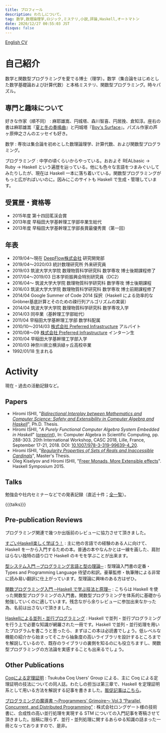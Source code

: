 ```yaml
---
title: プロフィール
description: わたしについて。
tag: 数学,数理論理学,ロジック,ミステリ,小説,評論,Haskell,オートマトン
date: 2020/12/27 00:55:03 JST
disqus: false
---
```


[English CV](/t/cv.pdf)

自己紹介
=======

数学と関数型プログラミングを愛でる博士（理学）。数学（集合論をはじめとした数学基礎論および計算代数）と本格ミステリ、関数型プログラミング。時々パズル。

専門と趣味について
--------------

好きな作家（順不同）
:    麻耶雄嵩、円城塔、森川智喜、円居挽、倉知淳。座右の書は麻耶雄嵩『[夏と冬の奏鳴曲](asin:4062638916)』と円城塔『[Boy's Surface](asin:4150310203)』。パズル作家の芦ヶ原伸之さんのエッセイも好き。

数学
:    専攻は集合論を初めとした数理論理学、計算代数、および関数型プログラミング。

プログラミング
:    中学の頃くらいからやっている。おおよそ REALbasic → Ruby → Haskell という遍歴を辿っている。他にも色々な言語をつまみぐいしてみたりしたが、現在は Haskell 一本に落ち着いている。関数型プログラミングがもっと広がればいいのに。因みにこのサイトも Haskell で生成・管理しています。

受賞歴・資格等
------------

* 2015年度 第十四回茗渓会賞
* 2013年度 早稲田大学基幹理工学部卒業生総代
* 2013年度 早稲田大学基幹理工学部長賞最優秀賞（第一回）

年表
-----

* 2019/04〜現在 [DeepFlow株式会社](https://www.deepflow.co.jp) 研究開発部
* 2019/04〜2020/03 統計数理研究所 外来研究員
* 2019/03 筑波大学大学院 数理物質科学研究科 数学専攻 博士後期課程修了
* 2017/04〜2019/03 日本学術振興会特別研究員（DC2）
* 2016/04〜 筑波大学大学院 数理物質科学研究科 数学専攻 博士後期課程
* 2016/03 筑波大学大学院 数理物質科学研究科 数学専攻 博士前期課程修了
* 2014/04 Google Summer of Code 2014 採択（Haskell による効率的なGröbner基底計算とそのための疎行列アルゴリズムの実装）
* 2014/04 筑波大学大学院 数理物質科学研究科 数学専攻入学
* 2014/03 同卒業（基幹理工学部総代）
* 2011/04 早稲田大学基幹理工学部 数学科配属
* 2010/10〜2014/03 [株式会社 Preferred Infrastructure](http://preferred.jp/) アルバイト
* 2010/08〜09 [株式会社 Preferred Infrastructure](http://preferred.jp/) インターン生
* 2010/04 早稲田大学基幹理工学部入学
* 2010/03 神奈川県立横浜緑ヶ丘高校卒業
* 1992/01/18 生まれる

Activity
========

現在・過去の活動記録など。

Papers
------

* Hiromi ISHII, "*[Bidirectional Interplay between Mathematics and Computer Science: Safety and Extensibility in Computer Algebra and Haskell](https://hdl.handle.net/2241/00156881)*", Ph.D. Thesis.
* Hiromi ISHII, "*A Purely Functional Computer Algebra System Embedded in Haskell*" ([preprint](https://arxiv.org/abs/1807.01456)), In: Computer Algebra in Scientific Computing, pp. 288-303. 20th International Workshop, CASC 2018, Lille, France, September 17-21, 2018. DOI: [10.1007/978-3-319-99639-4_20](https://doi.org/10.1007/978-3-319-99639-4_20).
* Hiromi ISHII, "*[Regularity Properties of Sets of Reals and Inaccessible Cardinals](math/regularity-and-inaccessible.html)*", Master's Thesis.
* Oleg Kiselyov and Hiromi ISHII, "[Freer Monads, More Extensible effects](http://okmij.org/ftp/Haskell/extensible/more.pdf)". Haskell Symposium 2015.

Talks
-----

勉強会や社内セミナーなどでの発表記録（直近十件；[全一覧](/talks.html)）。

{{{talks}}}

Pre-publication Reviews
-----------------------

プログラミング関連で幾つか出版前のレビューに協力させて頂きました。

[すごいHaskell楽しく学ぼう！](asin:4274068854)
:    主に他の言語での経験のある人に向けて、Haskell を一から入門するための本。普通の本やなんかとは一線を画した、肩肘はらない独特の語り口で Haskell のキモを学ぶことが出来ます。

[型システム入門 ─プログラミング言語と型の理論─](asin:4274069117)
:    型理論入門書の定番・Types and Programming Language 待望の和訳。豪華監修・執筆陣による非常に読み易い翻訳に仕上がっています。型理論に興味のある方はぜひ。

[関数プログラミング入門 ─Haskell で学ぶ技法と原理─](asin:427406896X)
:    こちらは Haskell を使った関数型プログラミングの入門書。関数型プログラミングを体系的に基礎から勉強していくのに適しています。残念ながら余りレビューに参加出来なかった為、名前は出さないで頂きました。

[Haskellによる並列・並行プログラミング](asin:4873116899)
:    Haskell で並列・並行プログラミングを行う上で必要な知識が網羅された一冊です。Haskell で並列・並行処理を用いたプログラムを書こうと思ったら、まずはこの本は必読書でしょう。低レベルな機能の紹介から始まってそこから抽象度の高いライブラリを設計するところまでを解説しているので、既存のライブラリの裏側を知るのにも役立ちますし、関数型プログラミングの方法論を実感することも出来るでしょう。

Other Publications
------------------

[Coqによる定理証明](http://tcug.jp/books/2013-12/)
:    Tsukuba Coq Users' Group による、主に Coq による定理証明の技法についての同人誌。わたしの担当は第三章で、Haskell を定理証明系として用いる方法を解説する記事を書きました。[販促記事はこちら](/prog/2013-advent-calendar.html)。

[プログラミングの魔導書 〜Programmers' Grimoire〜 Vol.3 “Parallel, Concurrent, and Distributed Programming”](http://longgate.co.jp/books/grimoire-vol3.html)
:    株式会社ロングゲート様の技術書に、合成性の高い並行処理を実現する STM についての入門記事を寄稿させて頂きました。拙稿に限らず、並行・並列処理に関するあらゆる知識の詰まった一冊となっておりますので、是非。
